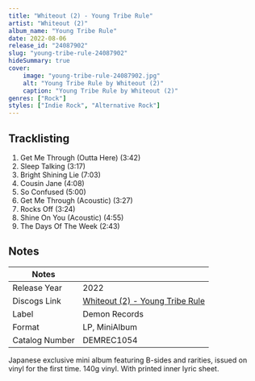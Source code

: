 ```yaml
---
title: "Whiteout (2) - Young Tribe Rule"
artist: "Whiteout (2)"
album_name: "Young Tribe Rule"
date: 2022-08-06
release_id: "24087902"
slug: "young-tribe-rule-24087902"
hideSummary: true
cover:
    image: "young-tribe-rule-24087902.jpg"
    alt: "Young Tribe Rule by Whiteout (2)"
    caption: "Young Tribe Rule by Whiteout (2)"
genres: ["Rock"]
styles: ["Indie Rock", "Alternative Rock"]
---
```


## Tracklisting
1. Get Me Through (Outta Here) (3:42)
2. Sleep Talking (3:17)
3. Bright Shining Lie (7:03)
4. Cousin Jane (4:08)
5. So Confused (5:00)
6. Get Me Through (Acoustic) (3:27)
7. Rocks Off (3:24)
8. Shine On You (Acoustic) (4:55)
9. The Days Of The Week (2:43)



## Notes

| Notes          |             |
| ---------------| ----------- |
| Release Year   | 2022 |
| Discogs Link   | [Whiteout (2) - Young Tribe Rule](https://www.discogs.com/release/24087902-Whiteout-Young-Tribe-Rule) |
| Label          | Demon Records |
| Format         | LP, MiniAlbum |
| Catalog Number | DEMREC1054 |

Japanese exclusive mini album featuring B-sides and rarities, issued on vinyl for the first time. 140g vinyl. With printed inner lyric sheet.

